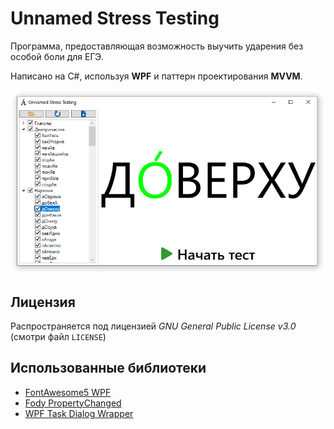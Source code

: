 # Unnamed Stress Testing

Программа, предоставляющая возможность выучить ударения без особой боли для ЕГЭ.

Написано на C#, используя __WPF__ и паттерн проектирования __MVVM__.

![Скриншот](https://raw.githubusercontent.com/R3dKar/UnnamedStressTesting/master/Screenshots/screenshot1.png)

<!--## Установка

Windows:

## Использование

-->
## Лицензия

Распространяется под лицензией _GNU General Public License v3.0_ (смотри файл ``LICENSE``)

## Использованные библиотеки
* [FontAwesome5 WPF](https://github.com/MartinTopfstedt/FontAwesome5)
* [Fody PropertyChanged](https://github.com/Fody/PropertyChanged)
* [WPF Task Dialog Wrapper](https://github.com/yadyn/WPF-Task-Dialog)
